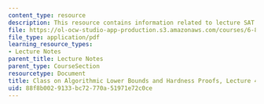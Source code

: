 ```yaml
---
content_type: resource
description: This resource contains information related to lecture SAT.
file: https://ol-ocw-studio-app-production.s3.amazonaws.com/courses/6-890-algorithmic-lower-bounds-fun-with-hardness-proofs-fall-2014/88f8b0029133bc72770a51971e72c0ce_MIT6_890F14_L04.pdf
file_type: application/pdf
learning_resource_types:
- Lecture Notes
parent_title: Lecture Notes
parent_type: CourseSection
resourcetype: Document
title: Class on Algorithmic Lower Bounds and Hardness Proofs, Lecture 4 Notes
uid: 88f8b002-9133-bc72-770a-51971e72c0ce
---
```

